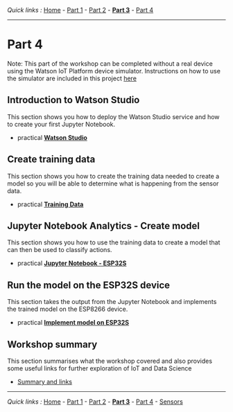 *Quick links :*
[Home](/README.md) - [Part 1](../part1/README.md) - [Part 2](../part2/README.md) - [**Part 3**](../part3/README.md) - [Part 4](../part4/README.md)
***

# Part 4

Note:  This part of the workshop can be completed without a real device using the Watson IoT Platform device simulator.  Instructions on how to use the simulator are included in this project [here](../Simulator/README.md)

## Introduction to Watson Studio

This section shows you how to deploy the Watson Studio service and how to create your first Jupyter Notebook.

- practical [**Watson Studio**](STUDIO.md)

## Create training data

This section shows you how to create the training data needed to create a model so you will be able to determine what is happening from the sensor data.

- practical [**Training Data**](TRAINING.md)

## Jupyter Notebook Analytics - Create model

This section shows you how to use the training data to create a model that can then be used to classify actions.

- practical [**Jupyter Notebook - ESP32S**](JUPYTER.md)

## Run the model on the ESP32S device

This section takes the output from the Jupyter Notebook and implements the trained model on the ESP8266 device.

- practical [**Implement model on ESP32S**](MODEL.md)

## Workshop summary

This section summarises what the workshop covered and also provides some useful links for further exploration of IoT and Data Science

- [Summary and links](SUMMARY.md)

***
*Quick links :*
[Home](/README.md) - [Part 1](../part1/README.md) - [Part 2](../part2/README.md) - [**Part 3**](../part3/README.md) - [Part 4](../part4/README.md) - [Sensors](/en/sensors/README.md)
